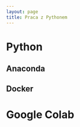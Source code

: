 ```yaml
---
layout: page
title: Praca z Pythonem
---
```


# Python 

## Anaconda 

## Docker




# Google Colab

